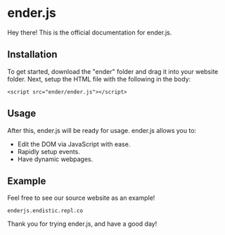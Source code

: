 # ender.js
Hey there!
This is the official documentation for ender.js.

## Installation
To get started, download the "ender" folder and drag it into your website folder.
Next, setup the HTML file with the following in the body:
```
<script src="ender/ender.js"></script>
```

## Usage
After this, ender.js will be ready for usage.
ender.js allows you to:
- Edit the DOM via JavaScript with ease.
- Rapidly setup events.
- Have dynamic webpages.

## Example
Feel free to see our source website as an example!
```
enderjs.endistic.repl.co
```

Thank you for trying ender.js, and have a good day!
